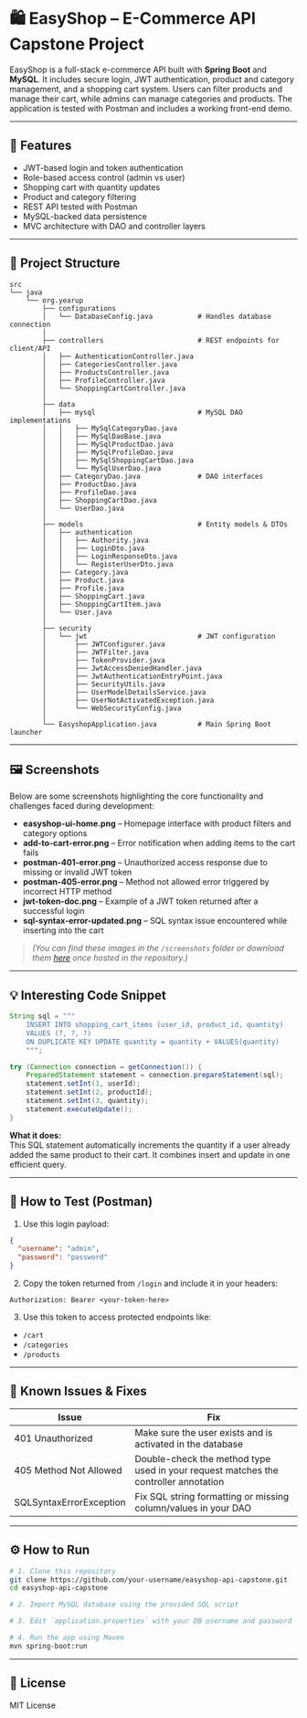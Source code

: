 # 🛍️ EasyShop – E-Commerce API Capstone Project

EasyShop is a full-stack e-commerce API built with **Spring Boot** and **MySQL**. It includes secure login, JWT authentication, product and category management, and a shopping cart system. Users can filter products and manage their cart, while admins can manage categories and products. The application is tested with Postman and includes a working front-end demo.

---

## 🚀 Features

- JWT-based login and token authentication  
- Role-based access control (admin vs user)  
- Shopping cart with quantity updates  
- Product and category filtering  
- REST API tested with Postman  
- MySQL-backed data persistence  
- MVC architecture with DAO and controller layers  

---

## 📂 Project Structure

```
src
└── java
    └── org.yearup
        ├── configurations
        │   └── DatabaseConfig.java           # Handles database connection
        │
        ├── controllers                       # REST endpoints for client/API
        │   ├── AuthenticationController.java
        │   ├── CategoriesController.java
        │   ├── ProductsController.java
        │   ├── ProfileController.java
        │   └── ShoppingCartController.java
        │
        ├── data
        │   ├── mysql                         # MySQL DAO implementations
        │   │   ├── MySqlCategoryDao.java
        │   │   ├── MySqlDaoBase.java
        │   │   ├── MySqlProductDao.java
        │   │   ├── MySqlProfileDao.java
        │   │   ├── MySqlShoppingCartDao.java
        │   │   └── MySqlUserDao.java
        │   ├── CategoryDao.java              # DAO interfaces
        │   ├── ProductDao.java
        │   ├── ProfileDao.java
        │   ├── ShoppingCartDao.java
        │   └── UserDao.java
        │
        ├── models                            # Entity models & DTOs
        │   ├── authentication
        │   │   ├── Authority.java
        │   │   ├── LoginDto.java
        │   │   ├── LoginResponseDto.java
        │   │   └── RegisterUserDto.java
        │   ├── Category.java
        │   ├── Product.java
        │   ├── Profile.java
        │   ├── ShoppingCart.java
        │   ├── ShoppingCartItem.java
        │   └── User.java
        │
        ├── security
        │   └── jwt                           # JWT configuration
        │       ├── JWTConfigurer.java
        │       ├── JWTFilter.java
        │       ├── TokenProvider.java
        │       ├── JwtAccessDeniedHandler.java
        │       ├── JwtAuthenticationEntryPoint.java
        │       ├── SecurityUtils.java
        │       ├── UserModelDetailsService.java
        │       ├── UserNotActivatedException.java
        │       └── WebSecurityConfig.java
        │
        └── EasyshopApplication.java          # Main Spring Boot launcher

```

---

## 🖼️ Screenshots

Below are some screenshots highlighting the core functionality and challenges faced during development:

- **easyshop-ui-home.png** – Homepage interface with product filters and category options  
- **add-to-cart-error.png** – Error notification when adding items to the cart fails  
- **postman-401-error.png** – Unauthorized access response due to missing or invalid JWT token  
- **postman-405-error.png** – Method not allowed error triggered by incorrect HTTP method  
- **jwt-token-doc.png** – Example of a JWT token returned after a successful login  
- **sql-syntax-error-updated.png** – SQL syntax issue encountered while inserting into the cart

> *(You can find these images in the `/screenshots` folder or download them [here](https://github.com/YearUpSpring2025-AT/EasyShop-Api-Capstone/blob/main/easyshop-readme-images.zip) once hosted in the repository.)*

---

## 💡 Interesting Code Snippet

```java
String sql = """
    INSERT INTO shopping_cart_items (user_id, product_id, quantity)
    VALUES (?, ?, ?)
    ON DUPLICATE KEY UPDATE quantity = quantity + VALUES(quantity)
    """;

try (Connection connection = getConnection()) {
    PreparedStatement statement = connection.prepareStatement(sql);
    statement.setInt(1, userId);
    statement.setInt(2, productId);
    statement.setInt(3, quantity);
    statement.executeUpdate();
}
```

**What it does:**  
This SQL statement automatically increments the quantity if a user already added the same product to their cart. It combines insert and update in one efficient query.

---

## 🧪 How to Test (Postman)

1. Use this login payload:
```json
{
  "username": "admin",
  "password": "password"
}
```

2. Copy the token returned from `/login` and include it in your headers:
```
Authorization: Bearer <your-token-here>
```

3. Use this token to access protected endpoints like:
- `/cart`
- `/categories`
- `/products`

---

## 🐛 Known Issues & Fixes

| Issue | Fix |
|-------|-----|
| 401 Unauthorized | Make sure the user exists and is activated in the database |
| 405 Method Not Allowed | Double-check the method type used in your request matches the controller annotation |
| SQLSyntaxErrorException | Fix SQL string formatting or missing column/values in your DAO |

---

## ⚙️ How to Run

```bash
# 1. Clone this repository
git clone https://github.com/your-username/easyshop-api-capstone.git
cd easyshop-api-capstone

# 2. Import MySQL database using the provided SQL script

# 3. Edit `application.properties` with your DB username and password

# 4. Run the app using Maven
mvn spring-boot:run
```

---

## 📜 License

MIT License
